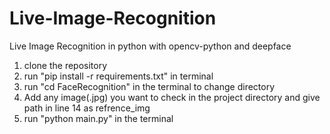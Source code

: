 # Live-Image-Recognition
Live Image Recognition in python with opencv-python and deepface


1) clone the repository 
2) run "pip install -r requirements.txt" in terminal
3) run "cd FaceRecognition" in the terminal to change directory
4) Add any image(.jpg) you want to check in the project directory and give path in line 14 as refrence_img
5) run "python main.py" in the terminal
